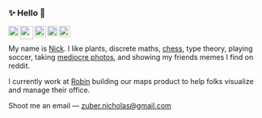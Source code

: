 ### :sparkles: Hello :wave:

<a title="medium" href="https://medium.com/@nickzuber"><img align="left" height="20" src="https://user-images.githubusercontent.com/10540865/89345686-d9187d80-d675-11ea-892a-483d9e94070b.png" /></a>
<a title="npm" href="https://www.npmjs.com/~nickzuber"><img align="left" height="26" src="https://user-images.githubusercontent.com/10540865/89347865-8e990000-d679-11ea-8a79-0ffe398f5b3d.png"></a>
<a title="stackoverflow" href="https://stackoverflow.com/users/5055063/nick-zuber"><img align="left" height="22" src="https://user-images.githubusercontent.com/10540865/89347339-8be9db00-d678-11ea-8563-05ab9147488e.png" /></a>
<a title="twitter" href="https://twitter.com/nick_zuber"><img align="left" height="20" src="https://user-images.githubusercontent.com/10540865/89347391-a9b74000-d678-11ea-8f0e-eaa071b19d69.png" /></a>
<a title="linkedin" href="https://www.linkedin.com/in/nickzuber/"><img height="22" src="https://user-images.githubusercontent.com/10540865/89347674-395cee80-d679-11ea-88f1-64587a4753d4.png" /></a>

My name is [Nick](https://nickzuber.com). I like plants, discrete maths, [chess](https://lichess.org/@/zube), type theory, playing soccer, taking [mediocre photos](https://vsco.co/zuber/gallery), and showing my friends memes I find on reddit. 

I currently work at [Robin](https://robinpowered.com/) building our maps product to help folks visualize and manage their office.

Shoot me an email — zuber.nicholas@gmail.com
